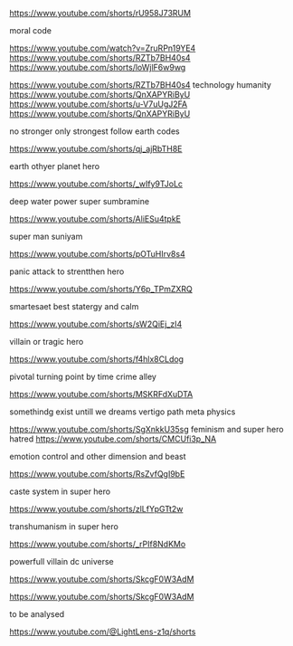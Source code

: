 https://www.youtube.com/shorts/rU958J73RUM

moral code


https://www.youtube.com/watch?v=ZruRPn19YE4
https://www.youtube.com/shorts/RZTb7BH40s4
https://www.youtube.com/shorts/loWjlF6w9wg

https://www.youtube.com/shorts/RZTb7BH40s4
technology humanity
https://www.youtube.com/shorts/QnXAPYRiByU
https://www.youtube.com/shorts/u-V7uUgJ2FA
https://www.youtube.com/shorts/QnXAPYRiByU

no stronger only strongest follow earth codes

https://www.youtube.com/shorts/qj_ajRbTH8E

earth  othyer planet hero

https://www.youtube.com/shorts/_wIfy9TJoLc

deep water power super sumbramine 

https://www.youtube.com/shorts/AliESu4tpkE

super man suniyam

https://www.youtube.com/shorts/pOTuHIrv8s4

panic attack to strentthen hero

https://www.youtube.com/shorts/Y6p_TPmZXRQ

smartesaet best statergy and calm

https://www.youtube.com/shorts/sW2QiEj_zI4

villain or tragic hero

https://www.youtube.com/shorts/f4hlx8CLdog

pivotal  turning point by time  crime alley

https://www.youtube.com/shorts/MSKRFdXuDTA

somethindg exist untill we dreams vertigo path meta physics 

https://www.youtube.com/shorts/SgXnkkU35sg
feminism and super hero hatred 
https://www.youtube.com/shorts/CMCUfi3p_NA

emotion control and other dimension and beast

https://www.youtube.com/shorts/RsZvfQgI9bE

caste system in super hero

https://www.youtube.com/shorts/zlLfYpGTt2w

transhumanism in super hero

https://www.youtube.com/shorts/_rPIf8NdKMo

powerfull villain dc universe

https://www.youtube.com/shorts/SkcgF0W3AdM

https://www.youtube.com/shorts/SkcgF0W3AdM


to be analysed

https://www.youtube.com/@LightLens-z1q/shorts







